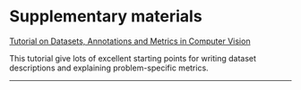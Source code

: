 # Supplementary materials

[Tutorial on Datasets, Annotations and Metrics in Computer Vision](http://sergioescalera.com/wp-content/uploads/2015/08/COST-ACTION-TRAINING-SCHOOL-DATASETS-CV-TUTORIAL.pdf)

This tutorial give lots of excellent starting points for
writing dataset descriptions and explaining problem-specific metrics.

---